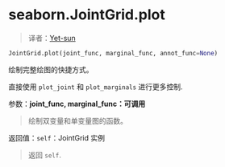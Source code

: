 # seaborn.JointGrid.plot

> 译者：[Yet-sun](https://github.com/Yet-sun)

```py
JointGrid.plot(joint_func, marginal_func, annot_func=None)
```

绘制完整绘图的快捷方式。

直接使用 `plot_joint` 和 `plot_marginals` 进行更多控制.

参数：**joint_func, marginal_func：可调用**

> 绘制双变量和单变量图的函数。

返回值：`self`：JointGrid 实例

> 返回 `self`.
